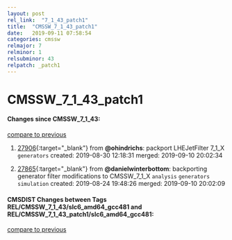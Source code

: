 ```yaml
---
layout: post
rel_link:  "7_1_43_patch1"
title:  "CMSSW_7_1_43_patch1"
date:   2019-09-11 07:58:54
categories: cmssw
relmajor: 7
relminor: 1
relsubminor: 43
relpatch: _patch1
---
```


# CMSSW_7_1_43_patch1
#### Changes since CMSSW_7_1_43:
[compare to previous](https://github.com/cms-sw/cmssw/compare/CMSSW_7_1_43...CMSSW_7_1_43_patch1)



1. [27906](http://github.com/cms-sw/cmssw/pull/27906){:target="_blank"}  from **@ohindrichs**: packport LHEJetFilter 7_1_X `generators`  created: 2019-08-30 12:18:31 merged: 2019-09-10 20:02:34



2. [27865](http://github.com/cms-sw/cmssw/pull/27865){:target="_blank"}  from **@danielwinterbottom**: backporting generator filter modifications to CMSSW_7_1_X `analysis`  `generators`  `simulation`  created: 2019-08-24 19:48:26 merged: 2019-09-10 20:02:09



#### CMSDIST Changes between Tags REL/CMSSW_7_1_43/slc6_amd64_gcc481 and REL/CMSSW_7_1_43_patch1/slc6_amd64_gcc481:
[compare to previous](https://github.com/cms-sw/cmsdist/compare/REL/CMSSW_7_1_43/slc6_amd64_gcc481...REL/CMSSW_7_1_43_patch1/slc6_amd64_gcc481)


